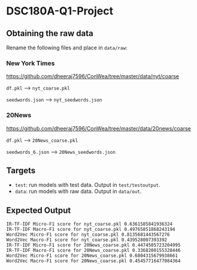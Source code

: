 # DSC180A-Q1-Project

## Obtaining the raw data

Rename the following files and place in `data/raw`:

### New York Times

https://github.com/dheeraj7596/ConWea/tree/master/data/nyt/coarse

`df.pkl` --> `nyt_coarse.pkl`

`seedwords.json` --> `nyt_seedwords.json`

### 20News

https://github.com/dheeraj7596/ConWea/tree/master/data/20news/coarse

`df.pkl` --> `20News_coarse.pkl`

`seedwords_6.json` --> `20News_seedwords.json`

## Targets

* `test`: run models with test data. Output in `test/testoutput`.
* `data`: run models with raw data. Output in `data/out`.

## Expected Output

```
IR-TF-IDF Micro-F1 score for nyt_coarse.pkl 0.6361585841936324
IR-TF-IDF Macro-F1 score for nyt_coarse.pkl 0.49765851868243194
Word2Vec Micro-F1 score for nyt_coarse.pkl 0.8135681443567276
Word2Vec Macro-F1 score for nyt_coarse.pkl 0.439528007393392
IR-TF-IDF Micro-F1 score for 20News_coarse.pkl 0.4474505723204995
IR-TF-IDF Macro-F1 score for 20News_coarse.pkl 0.3368200155328446
Word2Vec Micro-F1 score for 20News_coarse.pkl 0.6804315679938661
Word2Vec Macro-F1 score for 20News_coarse.pkl 0.45457716477084364
```
